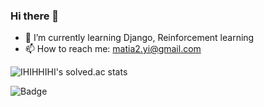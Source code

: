 ### Hi there 👋

- 🌱 I’m currently learning Django, Reinforcement learning
- 📫 How to reach me: matia2.yi@gmail.com

![IHIHHIHI's solved.ac stats](https://github-readme-solvedac.hyp3rflow.vercel.app/api/?handle=IHHI)

![Badge](https://cp-logo.vercel.app/codeforces/IHHI)
<!--
**IHIHHIHI/IHIHHIHI** is a ✨ _special_ ✨ repository because its `README.md` (this file) appears on your GitHub profile.

Here are some ideas to get you started:

- 🔭 I’m currently working on ...

- 👯 I’m looking to collaborate on ...
- 🤔 I’m looking for help with ...
- 💬 Ask me about ...
- 😄 Pronouns: ...
- ⚡ Fun fact: ...
-->
